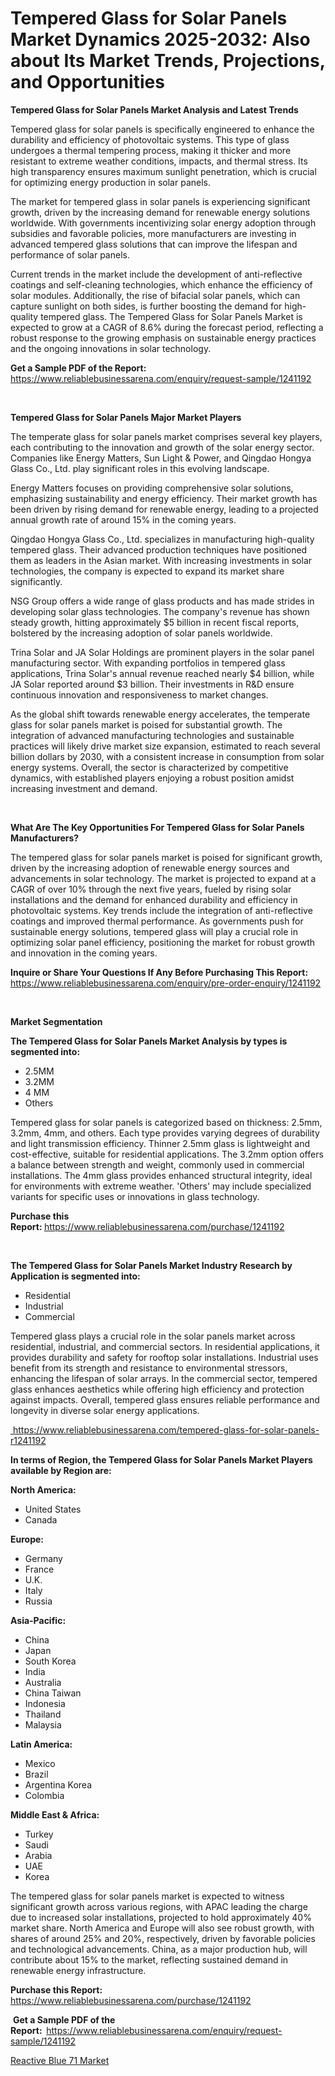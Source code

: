 <p><h1>Tempered Glass for Solar Panels Market Dynamics 2025-2032: Also about Its Market Trends, Projections, and Opportunities</h1></p><p><strong>Tempered Glass for Solar Panels Market Analysis and Latest Trends</strong></p>
<p><p>Tempered glass for solar panels is specifically engineered to enhance the durability and efficiency of photovoltaic systems. This type of glass undergoes a thermal tempering process, making it thicker and more resistant to extreme weather conditions, impacts, and thermal stress. Its high transparency ensures maximum sunlight penetration, which is crucial for optimizing energy production in solar panels.</p><p>The market for tempered glass in solar panels is experiencing significant growth, driven by the increasing demand for renewable energy solutions worldwide. With governments incentivizing solar energy adoption through subsidies and favorable policies, more manufacturers are investing in advanced tempered glass solutions that can improve the lifespan and performance of solar panels. </p><p>Current trends in the market include the development of anti-reflective coatings and self-cleaning technologies, which enhance the efficiency of solar modules. Additionally, the rise of bifacial solar panels, which can capture sunlight on both sides, is further boosting the demand for high-quality tempered glass. The Tempered Glass for Solar Panels Market is expected to grow at a CAGR of 8.6% during the forecast period, reflecting a robust response to the growing emphasis on sustainable energy practices and the ongoing innovations in solar technology.</p></p>
<p><strong>Get a Sample PDF of the Report:&nbsp;</strong> <a href="https://www.reliablebusinessarena.com/enquiry/request-sample/1241192?utm_campaign=3041&utm_medium=2&utm_source=Github&utm_content=ia&utm_term=02042025&utm_id=tempered-glass-for-solar-panels">https://www.reliablebusinessarena.com/enquiry/request-sample/1241192</a></p>
<p>&nbsp;</p>
<p><strong>Tempered Glass for Solar Panels Major Market Players</strong></p>
<p><p>The temperate glass for solar panels market comprises several key players, each contributing to the innovation and growth of the solar energy sector. Companies like Energy Matters, Sun Light & Power, and Qingdao Hongya Glass Co., Ltd. play significant roles in this evolving landscape.</p><p>Energy Matters focuses on providing comprehensive solar solutions, emphasizing sustainability and energy efficiency. Their market growth has been driven by rising demand for renewable energy, leading to a projected annual growth rate of around 15% in the coming years.</p><p>Qingdao Hongya Glass Co., Ltd. specializes in manufacturing high-quality tempered glass. Their advanced production techniques have positioned them as leaders in the Asian market. With increasing investments in solar technologies, the company is expected to expand its market share significantly.</p><p>NSG Group offers a wide range of glass products and has made strides in developing solar glass technologies. The company's revenue has shown steady growth, hitting approximately $5 billion in recent fiscal reports, bolstered by the increasing adoption of solar panels worldwide.</p><p>Trina Solar and JA Solar Holdings are prominent players in the solar panel manufacturing sector. With expanding portfolios in tempered glass applications, Trina Solar's annual revenue reached nearly $4 billion, while JA Solar reported around $3 billion. Their investments in R&D ensure continuous innovation and responsiveness to market changes.</p><p>As the global shift towards renewable energy accelerates, the temperate glass for solar panels market is poised for substantial growth. The integration of advanced manufacturing technologies and sustainable practices will likely drive market size expansion, estimated to reach several billion dollars by 2030, with a consistent increase in consumption from solar energy systems. Overall, the sector is characterized by competitive dynamics, with established players enjoying a robust position amidst increasing investment and demand.</p></p>
<p>&nbsp;</p>
<p><strong>What Are The Key Opportunities For Tempered Glass for Solar Panels Manufacturers?</strong></p>
<p><p>The tempered glass for solar panels market is poised for significant growth, driven by the increasing adoption of renewable energy sources and advancements in solar technology. The market is projected to expand at a CAGR of over 10% through the next five years, fueled by rising solar installations and the demand for enhanced durability and efficiency in photovoltaic systems. Key trends include the integration of anti-reflective coatings and improved thermal performance. As governments push for sustainable energy solutions, tempered glass will play a crucial role in optimizing solar panel efficiency, positioning the market for robust growth and innovation in the coming years.</p></p>
<p><strong>Inquire or Share Your Questions If Any Before Purchasing This Report:</strong> <a href="https://www.reliablebusinessarena.com/enquiry/pre-order-enquiry/1241192?utm_campaign=3041&utm_medium=2&utm_source=Github&utm_content=ia&utm_term=02042025&utm_id=tempered-glass-for-solar-panels">https://www.reliablebusinessarena.com/enquiry/pre-order-enquiry/1241192</a></p>
<p>&nbsp;</p>
<p><strong>Market Segmentation</strong></p>
<p><strong>The Tempered Glass for Solar Panels Market Analysis by types is segmented into:</strong></p>
<p><ul><li>2.5MM</li><li>3.2MM</li><li>4 MM</li><li>Others</li></ul></p>
<p><p>Tempered glass for solar panels is categorized based on thickness: 2.5mm, 3.2mm, 4mm, and others. Each type provides varying degrees of durability and light transmission efficiency. Thinner 2.5mm glass is lightweight and cost-effective, suitable for residential applications. The 3.2mm option offers a balance between strength and weight, commonly used in commercial installations. The 4mm glass provides enhanced structural integrity, ideal for environments with extreme weather. 'Others' may include specialized variants for specific uses or innovations in glass technology.</p></p>
<p><strong>Purchase this Report:&nbsp;</strong><a href="https://www.reliablebusinessarena.com/purchase/1241192?utm_campaign=3041&utm_medium=2&utm_source=Github&utm_content=ia&utm_term=02042025&utm_id=tempered-glass-for-solar-panels">https://www.reliablebusinessarena.com/purchase/1241192</a></p>
<p>&nbsp;</p>
<p><strong>The Tempered Glass for Solar Panels Market Industry Research by Application is segmented into:</strong></p>
<p><ul><li>Residential</li><li>Industrial</li><li>Commercial</li></ul></p>
<p><p>Tempered glass plays a crucial role in the solar panels market across residential, industrial, and commercial sectors. In residential applications, it provides durability and safety for rooftop solar installations. Industrial uses benefit from its strength and resistance to environmental stressors, enhancing the lifespan of solar arrays. In the commercial sector, tempered glass enhances aesthetics while offering high efficiency and protection against impacts. Overall, tempered glass ensures reliable performance and longevity in diverse solar energy applications.</p></p>
<p><a href="https://www.reliablebusinessarena.com/tempered-glass-for-solar-panels-r1241192?utm_campaign=3041&utm_medium=2&utm_source=Github&utm_content=ia&utm_term=02042025&utm_id=tempered-glass-for-solar-panels">&nbsp;https://www.reliablebusinessarena.com/tempered-glass-for-solar-panels-r1241192</a></p>
<p><strong>In terms of Region, the Tempered Glass for Solar Panels Market Players available by Region are:</strong></p>
<p>
    <p> <strong> North America: </strong>
        <ul>
            <li>United States</li>
            <li>Canada</li>
        </ul>
        </p> 
    <p> <strong> Europe: </strong>
        <ul>
            <li>Germany</li>
            <li>France</li>
            <li>U.K.</li>
            <li>Italy</li>
            <li>Russia</li>
        </ul>
        </p> 
    <p> <strong> Asia-Pacific: </strong>
        <ul>
            <li>China</li>
            <li>Japan</li>
            <li>South Korea</li>
            <li>India</li>
            <li>Australia</li>
            <li>China Taiwan</li>
            <li>Indonesia</li>
            <li>Thailand</li>
            <li>Malaysia</li>
        </ul>
        </p> 
    <p> <strong> Latin America: </strong>
        <ul>
            <li>Mexico</li>
            <li>Brazil</li>
            <li>Argentina Korea</li>
            <li>Colombia</li>
        </ul>
        </p> 
    <p> <strong> Middle East & Africa: </strong>
        <ul>
            <li>Turkey</li>
            <li>Saudi</li>
            <li>Arabia</li>
            <li>UAE</li>
            <li>Korea</li>
        </ul>
    </p>
    </p>
<p><p>The tempered glass for solar panels market is expected to witness significant growth across various regions, with APAC leading the charge due to increased solar installations, projected to hold approximately 40% market share. North America and Europe will also see robust growth, with shares of around 25% and 20%, respectively, driven by favorable policies and technological advancements. China, as a major production hub, will contribute about 15% to the market, reflecting sustained demand in renewable energy infrastructure.</p></p>
<p><strong>Purchase this Report: </strong><a href="https://www.reliablebusinessarena.com/purchase/1241192?utm_campaign=3041&utm_medium=2&utm_source=Github&utm_content=ia&utm_term=02042025&utm_id=tempered-glass-for-solar-panels">https://www.reliablebusinessarena.com/purchase/1241192</a></p>
<p>&nbsp;<strong>Get a Sample PDF of the Report:&nbsp;&nbsp;</strong><a href="https://www.reliablebusinessarena.com/enquiry/request-sample/1241192?utm_campaign=3041&utm_medium=2&utm_source=Github&utm_content=ia&utm_term=02042025&utm_id=tempered-glass-for-solar-panels">https://www.reliablebusinessarena.com/enquiry/request-sample/1241192</a></p>
<p><strong></strong></p>
<p><p><a href="https://github.com/tumacaakesha78/Market-Research-Report-List-1/blob/main/reactive-blue-71-market.md?utm_campaign=3041&utm_medium=2&utm_source=Github&utm_content=ia&utm_term=02042025&utm_id=tempered-glass-for-solar-panels">Reactive Blue 71 Market</a></p></p>